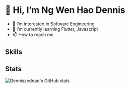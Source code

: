 # 👋 Hi, I’m Ng Wen Hao Dennis
- 👀 I’m interested in Software Engineering
- 🌱 I’m currently learning Flutter, Javascript
- 📫 How to reach me

## Skills


## Stats
![Denniszedead's GitHub stats](https://github-readme-stats.vercel.app/api?username=denniszedead&theme=&show_icons=true)

<!---
Denniszedead/Denniszedead is a ✨ special ✨ repository because its `README.md` (this file) appears on your GitHub profile.
You can click the Preview link to take a look at your changes.
--->

[linkedin]: https://www.linkedin.com/in/ng-wen-hao-dennis-1b5650131/
[instagram]: https://www.instagram.com/denniszedead/
[facebook]: https://www.facebook.com/dennisngwh/
